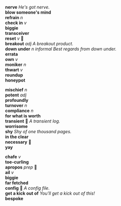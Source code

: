 __nerve__ _He's got nerve._  
__blow someone's mind__  
__refrain__ _n_  
__check in__ _v_  
__biggie__  
__transceiver__  
__reset__ _v_ :mega:  
__breakout__ _adj_ _A breakout product._  
__down under__ _n_ _informal_ _Best regards from down under._  
__errata__  
__own__ _v_  
__moniker__ _n_  
__thwart__ _v_  
__roundup__  
__honeypot__  

__mischief__ _n_  
__potent__ _adj_  
__profoundly__  
__turnover__ _n_  
__compliance__ _n_  
__for what is worth__  
__transient__ :mega: _A transient log._  
__worrisome__  
__shy__ _Shy of one thousand pages._  
__in the clear__  
__necessary__ :mega:  
__yay__  

__chafe__ _v_  
__toe-curling__  
__apropos__ _prep_ :mega:  
__ail__ _v_  
__biggie__  
__far fetched__  
__config__ :mega: _A config file._  
__get a kick out of__ _You'll get a kick out of this!_  
__bespoke__  
